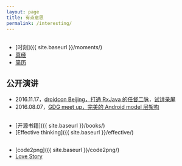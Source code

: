 ```yaml
---
layout: page
title: 有点意思
permalink: /interesting/
---
```


##

  * [时刻]({{ site.baseurl }}/moments/)
  * [真经](http://journey.piasy.com/)
  * [简历](http://resume.piasy.com/)

## 公开演讲

  * 2016.11.17，[droidcon Beijing，打通 RxJava 的任督二脉](/talks/RxJava-DroidCon-Beijing-Piasy)，[试讲录屏](/RxJava-droidcon/)
  * 2016.08.07，[GDG meet up，完美的 Android model 层架构](/talks/Perfect-Android-Model-Layer-GDG-Meetup-Piasy)

##

  * [开源书籍]({{ site.baseurl }}/books/)
  * [Effective thinking]({{ site.baseurl }}/effective/)

##

  * [code2png]({{ site.baseurl }}/code2png/)
  * [Love Story](http://love.piasy.com/)
